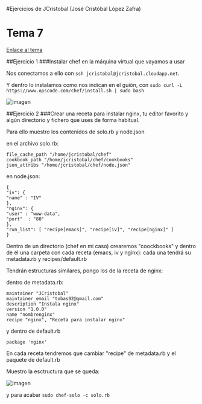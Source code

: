 #Ejercicios de JCristobal (José Cristóbal López Zafra)

# Tema 7

[Enlace al tema](http://jj.github.io/IV/documentos/temas/Gestion_de_configuraciones)


##Ejercicio 1
###Instalar chef en la máquina virtual que vayamos a usar

Nos conectamos a ello con `ssh jcristobal@jcristobal.cloudapp.net`.

Y dentro lo instalamos como nos indican en el guión, con `sudo curl -L https://www.opscode.com/chef/install.sh | sudo bash`


![imagen](http://i.imgur.com/ehjjAiH.png) 


##Ejercicio 2
###Crear una receta para instalar nginx, tu editor favorito y algún directorio y fichero que uses de forma habitual. 

Para ello muestro los contenidos de solo.rb y node.json

en el archivo solo.rb:

```
file_cache_path "/home/jcristobal/chef"
cookbook_path "/home/jcristobal/chef/cookbooks"
json_attribs "/home/jcristobal/chef/node.json"
```

en node.json:

```
{
"iv": {
"name" : "IV"
},
"nginx": {
"user" : "www-data",
"port"	: "80"
},
"run_list": [ "recipe[emacs]", "recipe[iv]", "recipe[nginx]" ]
}
```


Dentro de un directorio (chef en mi caso) crearemos "coockbooks" y dentro de él una carpeta con cada receta (emacs, iv y nginx): cada una tendrá su metadata.rb y recipes/default.rb

Tendrán estructuras similares, pongo los de la receta de nginx:

dentro de metadata.rb:

```
maintainer "JCristobal"
maintainer_email "tobas92@gmail.com"
description "Instala nginx"
version "1.0.0"
name "nombrenginx"
recipe "nginx", "Receta para instalar nginx"
```

y dentro de default.rb

```
package 'nginx'
```

En cada receta tendremos que cambiar "recipe" de metadata.rb y el paquete de default.rb



Muestro la esctructura que se queda:

![imagen](http://i.imgur.com/tFveKn6.png) 

y para acabar `sudo chef-solo -c solo.rb`


